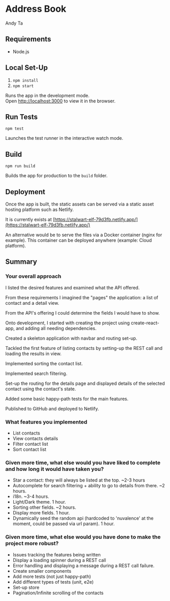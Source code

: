 # Address Book
Andy Ta

## Requirements

- Node.js

## Local Set-Up

1. `npm install`
2. `npm start`

Runs the app in the development mode.  
Open [http://localhost:3000](http://localhost:3000) to view it in the browser.

## Run Tests

```
npm test
```

Launches the test runner in the interactive watch mode.


## Build

```
npm run build
```

Builds the app for production to the `build` folder.


## Deployment

Once the app is built, the static assets can be served via a static asset hosting platform such as Netlify.  

It is currently exists at [https://stalwart-elf-79d3fb.netlify.app/](https://stalwart-elf-79d3fb.netlify.app/)

An alternative would be to serve the files via a Docker container (nginx for example).
This container can be deployed anywhere (example: Cloud platform). 


## Summary

### Your overall approach
I listed the desired features and examined what the API offered.

From these requirements I imagined the "pages" the application: a list of contact and a detail view.

From the API's offering I could determine the fields I would have to show.

Onto development, I started with creating the project using create-react-app, and adding all needing dependencies.

Created a skeleton application with navbar and routing set-up.

Tackled the first feature of listing contacts by setting-up the REST call and loading the results in view.

Implemented sorting the contact list.

Implemented search filtering.

Set-up the routing for the details page and displayed details of the selected contact using the contact's state.

Added some basic happy-path tests for the main features.

Published to GitHub and deployed to Netlify.

### What features you implemented
- List contacts
- View contacts details
- Filter contact list
- Sort contact list

### Given more time, what else would you have liked to complete and how long it would have taken you?
- Star a contact: they will always be listed at the top. ~2-3 hours
- Autocomplete for search filtering + ability to go to details from there. ~2 hours.
- i18n. ~3-4 hours.
- Light/Dark theme. 1 hour.
- Sorting other fields. ~2 hours.
- Display more fields. 1 hour.
- Dynamically seed the random api (hardcoded to 'nuvalence' at the moment, could be passed via url param). 1 hour.

### Given more time, what else would you have done to make the project more robust?
- Issues tracking the features being written
- Display a loading spinner during a REST call
- Error handling and displaying a message during a REST call failure.
- Create smaller components
- Add more tests (not just happy-path)
- Add different types of tests (unit, e2e)
- Set-up store
- Pagination/Infinite scrolling of the contacts

